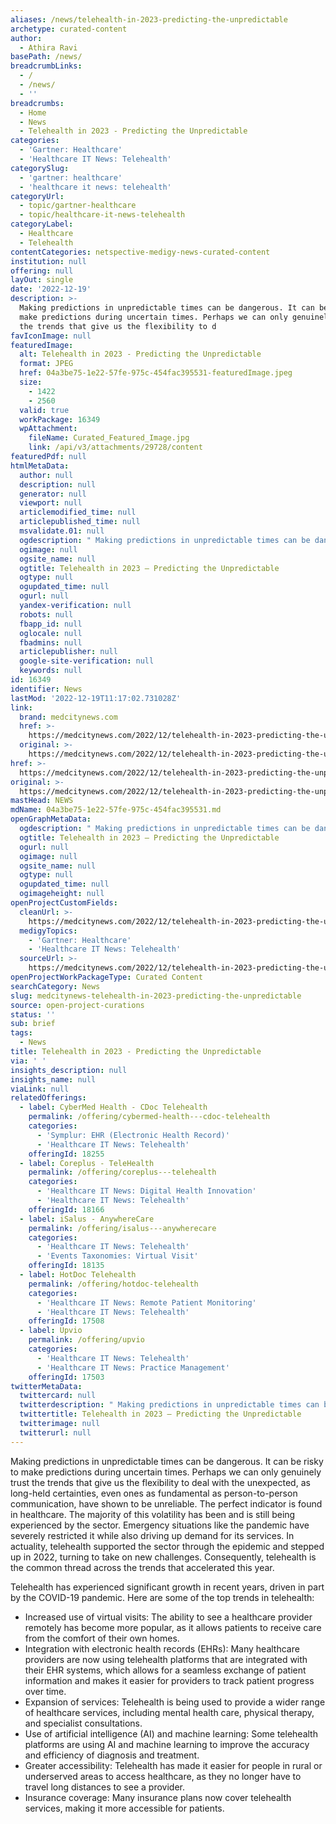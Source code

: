 ```yaml
---
aliases: /news/telehealth-in-2023-predicting-the-unpredictable
archetype: curated-content
author:
  - Athira Ravi
basePath: /news/
breadcrumbLinks:
  - /
  - /news/
  - ''
breadcrumbs:
  - Home
  - News
  - Telehealth in 2023 - Predicting the Unpredictable
categories:
  - 'Gartner: Healthcare'
  - 'Healthcare IT News: Telehealth'
categorySlug:
  - 'gartner: healthcare'
  - 'healthcare it news: telehealth'
categoryUrl:
  - topic/gartner-healthcare
  - topic/healthcare-it-news-telehealth
categoryLabel:
  - Healthcare
  - Telehealth
contentCategories: netspective-medigy-news-curated-content
institution: null
offering: null
layOut: single
date: '2022-12-19'
description: >-
  Making predictions in unpredictable times can be dangerous. It can be risky to
  make predictions during uncertain times. Perhaps we can only genuinely trust
  the trends that give us the flexibility to d
favIconImage: null
featuredImage:
  alt: Telehealth in 2023 - Predicting the Unpredictable
  format: JPEG
  href: 04a3be75-1e22-57fe-975c-454fac395531-featuredImage.jpeg
  size:
    - 1422
    - 2560
  valid: true
  workPackage: 16349
  wpAttachment:
    fileName: Curated_Featured_Image.jpg
    link: /api/v3/attachments/29728/content
featuredPdf: null
htmlMetaData:
  author: null
  description: null
  generator: null
  viewport: null
  articlemodified_time: null
  articlepublished_time: null
  msvalidate.01: null
  ogdescription: " Making predictions in unpredictable times can be dangerous. As long-held certainties – even ones as basic as person-to-person contact – have proven unreliable, perhaps we can only really trust the trends that bring us the flexibility to deal with the unexpected. Healthcare is the perfect bellwether. The sector has borne – and continues to bear – the brunt of this volatility. It has been severely limited by emergencies such as the pandemic, just as these events have driven surging demand for its services. The fact is, telehealth helped the industry get through the pandemic and it continued to step up in 2022, pivoting to address new realities. So, if we look at the trends that were accelerated this year, we can see that telehealth is the common thread, and the driving indicator, of what’s to come in 2023. Hospitals at home Even before 2020, the hospital model faced significant challenges. In 2023, spiraling costs alongside tanking recruitment and retention rates will leave some systems in crisis. If we look at staffing alone, research suggests that the US will need an\_additional 275,000 nurses\_this decade, while\_nearly a quarter\_of existing staff report they are thinking of leaving the industry due to issues such as burnout. It’s a situation putting a lot of stress on the system with, for example, Massachusetts reporting\_19,000 unfilled hospital jobs\_in 2022. It’s simply unsustainable. We have an alternative: as telehealth technologies become ever-more sophisticated, we can move the treatment of more patients currently occupying expensive and resource intensive hospital beds to their own homes. We have a precedent: with telehealth stepping up to fill the care vacuum caused by the pandemic – its use skyrocketed between January and April 2020 by\_78 times. The next five to 10 years will see more and more healthcare services move from the hospital to the home.\_ While relieving pressures on hospitals, it will also see telehealth emerge as a distinct and increasingly valuable part of the healthcare mix. Tech giant takeovers Well-executed telehealth combines real-time data, deep consumer insight and the innovative application of technology. Remind you of anything? Telehealth sits squarely in the tech giants’ sweet spot – and it’s a realization that hasn’t gone unnoticed. Google was one of the first to get off the mark – initially as a health data repository, but soon expanding into data-powered and enhanced healthcare services. The company is now making direct\_investments in telehealth\_providers, while Google’s parent, Alphabet, is making billion dollar bets on\_data driven healthcare\_that focuses on the needs of individuals rather than generalized services. Much was made of Amazon’s apparent withdrawal from telehealth as it announced the\_closure of Amazon Care\_this year. Subsequent announcements, however, suggest that this was a reappraisal, not a retreat. The company has now\_acquired One Medical\_– a telehealth-powered primary care provider – for close to $4 billion. Further, its newly launched\_Amazon Clinic\_will act, among other things, as a market place for third-party telehealth providers. The potential of big tech in telehealth is mouth-watering. Meta’s pioneering exploration of the\_metaverse, and\_Microsoft Mesh’s\_development of ‘mixed reality’ technologies, suggest exciting possibilities around remote virtual healthcare environments and treatments. With seemingly limitless opportunities to apply new technologies in the telehealth setting, expect to see more tech giant acquisitions through 2023 and beyond. Behavioral and holistic health Opportunities to shift more, and more complex, aspects of care into the patient’s home, alongside the attention of the tech giants, point to the most intriguing trend of all.\_ The use of behavioral insights to build a holistic care environment – one that truly integrates physical, social, and mental health to create wellbeing. If there’s one thing that big tech nails, it’s\_behavioral insight. Take a stroll across the internet and we are greeted with content that magically aligns with our needs and interests. Now, imagine a health system that applies this level of insight to patients and their care. A health system that goes beyond monitoring a patient’s vitals, providing remote diagnostics and assisting with medication management. A health system that embeds real community by recognizing and connecting like-minded patients. A system that turns ‘remote’ and potentially isolating healthcare into a very real and health-enhancing sense of belonging. This isn’t some soft or intangible benefit. We know that there are clear links between\_anxiety,\_loneliness and depression.\_We know that depression can lead to\_higher morbidity rates in chronic disease\_such as cancer. We know that major depressive disorders cost the US an\_estimated $326 billion\_in pre-pandemic 2018, affecting around 17.5 million adults. And we know that these two figures surged during the pandemic as 11% of US adults reported symptoms of anxiety and depression in 2019, compared to over\_40% in 2021. Fully integrated telehealth offers us the opportunity to not only better treat depression, but intervene long before its incidence – with far reaching implications in terms of care costs, and human health and wellbeing. One thing we can be sure of: unpredictability will outlive 2022. It means that 2023 will continue to see ever-more innovative technologies applied to telehealth. The opportunity is to ensure that these technologies are themselves applied in innovative ways – ways that put the patient and their wellbeing at the center of care. Photo: elenabs, Getty Images  "
  ogimage: null
  ogsite_name: null
  ogtitle: Telehealth in 2023 – Predicting the Unpredictable
  ogtype: null
  ogupdated_time: null
  ogurl: null
  yandex-verification: null
  robots: null
  fbapp_id: null
  oglocale: null
  fbadmins: null
  articlepublisher: null
  google-site-verification: null
  keywords: null
id: 16349
identifier: News
lastMod: '2022-12-19T11:17:02.731028Z'
link:
  brand: medcitynews.com
  href: >-
    https://medcitynews.com/2022/12/telehealth-in-2023-predicting-the-unpredictable/
  original: >-
    https://medcitynews.com/2022/12/telehealth-in-2023-predicting-the-unpredictable/
href: >-
  https://medcitynews.com/2022/12/telehealth-in-2023-predicting-the-unpredictable/
original: >-
  https://medcitynews.com/2022/12/telehealth-in-2023-predicting-the-unpredictable/
mastHead: NEWS
mdName: 04a3be75-1e22-57fe-975c-454fac395531.md
openGraphMetaData:
  ogdescription: " Making predictions in unpredictable times can be dangerous. As long-held certainties – even ones as basic as person-to-person contact – have proven unreliable, perhaps we can only really trust the trends that bring us the flexibility to deal with the unexpected. Healthcare is the perfect bellwether. The sector has borne – and continues to bear – the brunt of this volatility. It has been severely limited by emergencies such as the pandemic, just as these events have driven surging demand for its services. The fact is, telehealth helped the industry get through the pandemic and it continued to step up in 2022, pivoting to address new realities. So, if we look at the trends that were accelerated this year, we can see that telehealth is the common thread, and the driving indicator, of what’s to come in 2023. Hospitals at home Even before 2020, the hospital model faced significant challenges. In 2023, spiraling costs alongside tanking recruitment and retention rates will leave some systems in crisis. If we look at staffing alone, research suggests that the US will need an\_additional 275,000 nurses\_this decade, while\_nearly a quarter\_of existing staff report they are thinking of leaving the industry due to issues such as burnout. It’s a situation putting a lot of stress on the system with, for example, Massachusetts reporting\_19,000 unfilled hospital jobs\_in 2022. It’s simply unsustainable. We have an alternative: as telehealth technologies become ever-more sophisticated, we can move the treatment of more patients currently occupying expensive and resource intensive hospital beds to their own homes. We have a precedent: with telehealth stepping up to fill the care vacuum caused by the pandemic – its use skyrocketed between January and April 2020 by\_78 times. The next five to 10 years will see more and more healthcare services move from the hospital to the home.\_ While relieving pressures on hospitals, it will also see telehealth emerge as a distinct and increasingly valuable part of the healthcare mix. Tech giant takeovers Well-executed telehealth combines real-time data, deep consumer insight and the innovative application of technology. Remind you of anything? Telehealth sits squarely in the tech giants’ sweet spot – and it’s a realization that hasn’t gone unnoticed. Google was one of the first to get off the mark – initially as a health data repository, but soon expanding into data-powered and enhanced healthcare services. The company is now making direct\_investments in telehealth\_providers, while Google’s parent, Alphabet, is making billion dollar bets on\_data driven healthcare\_that focuses on the needs of individuals rather than generalized services. Much was made of Amazon’s apparent withdrawal from telehealth as it announced the\_closure of Amazon Care\_this year. Subsequent announcements, however, suggest that this was a reappraisal, not a retreat. The company has now\_acquired One Medical\_– a telehealth-powered primary care provider – for close to $4 billion. Further, its newly launched\_Amazon Clinic\_will act, among other things, as a market place for third-party telehealth providers. The potential of big tech in telehealth is mouth-watering. Meta’s pioneering exploration of the\_metaverse, and\_Microsoft Mesh’s\_development of ‘mixed reality’ technologies, suggest exciting possibilities around remote virtual healthcare environments and treatments. With seemingly limitless opportunities to apply new technologies in the telehealth setting, expect to see more tech giant acquisitions through 2023 and beyond. Behavioral and holistic health Opportunities to shift more, and more complex, aspects of care into the patient’s home, alongside the attention of the tech giants, point to the most intriguing trend of all.\_ The use of behavioral insights to build a holistic care environment – one that truly integrates physical, social, and mental health to create wellbeing. If there’s one thing that big tech nails, it’s\_behavioral insight. Take a stroll across the internet and we are greeted with content that magically aligns with our needs and interests. Now, imagine a health system that applies this level of insight to patients and their care. A health system that goes beyond monitoring a patient’s vitals, providing remote diagnostics and assisting with medication management. A health system that embeds real community by recognizing and connecting like-minded patients. A system that turns ‘remote’ and potentially isolating healthcare into a very real and health-enhancing sense of belonging. This isn’t some soft or intangible benefit. We know that there are clear links between\_anxiety,\_loneliness and depression.\_We know that depression can lead to\_higher morbidity rates in chronic disease\_such as cancer. We know that major depressive disorders cost the US an\_estimated $326 billion\_in pre-pandemic 2018, affecting around 17.5 million adults. And we know that these two figures surged during the pandemic as 11% of US adults reported symptoms of anxiety and depression in 2019, compared to over\_40% in 2021. Fully integrated telehealth offers us the opportunity to not only better treat depression, but intervene long before its incidence – with far reaching implications in terms of care costs, and human health and wellbeing. One thing we can be sure of: unpredictability will outlive 2022. It means that 2023 will continue to see ever-more innovative technologies applied to telehealth. The opportunity is to ensure that these technologies are themselves applied in innovative ways – ways that put the patient and their wellbeing at the center of care. Photo: elenabs, Getty Images  "
  ogtitle: Telehealth in 2023 – Predicting the Unpredictable
  ogurl: null
  ogimage: null
  ogsite_name: null
  ogtype: null
  ogupdated_time: null
  ogimageheight: null
openProjectCustomFields:
  cleanUrl: >-
    https://medcitynews.com/2022/12/telehealth-in-2023-predicting-the-unpredictable/
  medigyTopics:
    - 'Gartner: Healthcare'
    - 'Healthcare IT News: Telehealth'
  sourceUrl: >-
    https://medcitynews.com/2022/12/telehealth-in-2023-predicting-the-unpredictable/
openProjectWorkPackageType: Curated Content
searchCategory: News
slug: medcitynews-telehealth-in-2023-predicting-the-unpredictable
source: open-project-curations
status: ''
sub: brief
tags:
  - News
title: Telehealth in 2023 - Predicting the Unpredictable
via: ' '
insights_description: null
insights_name: null
viaLink: null
relatedOfferings:
  - label: CyberMed Health - CDoc Telehealth
    permalink: /offering/cybermed-health---cdoc-telehealth
    categories:
      - 'Symplur: EHR (Electronic Health Record)'
      - 'Healthcare IT News: Telehealth'
    offeringId: 18255
  - label: Coreplus - TeleHealth
    permalink: /offering/coreplus---telehealth
    categories:
      - 'Healthcare IT News: Digital Health Innovation'
      - 'Healthcare IT News: Telehealth'
    offeringId: 18166
  - label: iSalus - AnywhereCare
    permalink: /offering/isalus---anywherecare
    categories:
      - 'Healthcare IT News: Telehealth'
      - 'Events Taxonomies: Virtual Visit'
    offeringId: 18135
  - label: HotDoc Telehealth
    permalink: /offering/hotdoc-telehealth
    categories:
      - 'Healthcare IT News: Remote Patient Monitoring'
      - 'Healthcare IT News: Telehealth'
    offeringId: 17508
  - label: Upvio
    permalink: /offering/upvio
    categories:
      - 'Healthcare IT News: Telehealth'
      - 'Healthcare IT News: Practice Management'
    offeringId: 17503
twitterMetaData:
  twittercard: null
  twitterdescription: " Making predictions in unpredictable times can be dangerous. As long-held certainties – even ones as basic as person-to-person contact – have proven unreliable, perhaps we can only really trust the trends that bring us the flexibility to deal with the unexpected. Healthcare is the perfect bellwether. The sector has borne – and continues to bear – the brunt of this volatility. It has been severely limited by emergencies such as the pandemic, just as these events have driven surging demand for its services. The fact is, telehealth helped the industry get through the pandemic and it continued to step up in 2022, pivoting to address new realities. So, if we look at the trends that were accelerated this year, we can see that telehealth is the common thread, and the driving indicator, of what’s to come in 2023. Hospitals at home Even before 2020, the hospital model faced significant challenges. In 2023, spiraling costs alongside tanking recruitment and retention rates will leave some systems in crisis. If we look at staffing alone, research suggests that the US will need an\_additional 275,000 nurses\_this decade, while\_nearly a quarter\_of existing staff report they are thinking of leaving the industry due to issues such as burnout. It’s a situation putting a lot of stress on the system with, for example, Massachusetts reporting\_19,000 unfilled hospital jobs\_in 2022. It’s simply unsustainable. We have an alternative: as telehealth technologies become ever-more sophisticated, we can move the treatment of more patients currently occupying expensive and resource intensive hospital beds to their own homes. We have a precedent: with telehealth stepping up to fill the care vacuum caused by the pandemic – its use skyrocketed between January and April 2020 by\_78 times. The next five to 10 years will see more and more healthcare services move from the hospital to the home.\_ While relieving pressures on hospitals, it will also see telehealth emerge as a distinct and increasingly valuable part of the healthcare mix. Tech giant takeovers Well-executed telehealth combines real-time data, deep consumer insight and the innovative application of technology. Remind you of anything? Telehealth sits squarely in the tech giants’ sweet spot – and it’s a realization that hasn’t gone unnoticed. Google was one of the first to get off the mark – initially as a health data repository, but soon expanding into data-powered and enhanced healthcare services. The company is now making direct\_investments in telehealth\_providers, while Google’s parent, Alphabet, is making billion dollar bets on\_data driven healthcare\_that focuses on the needs of individuals rather than generalized services. Much was made of Amazon’s apparent withdrawal from telehealth as it announced the\_closure of Amazon Care\_this year. Subsequent announcements, however, suggest that this was a reappraisal, not a retreat. The company has now\_acquired One Medical\_– a telehealth-powered primary care provider – for close to $4 billion. Further, its newly launched\_Amazon Clinic\_will act, among other things, as a market place for third-party telehealth providers. The potential of big tech in telehealth is mouth-watering. Meta’s pioneering exploration of the\_metaverse, and\_Microsoft Mesh’s\_development of ‘mixed reality’ technologies, suggest exciting possibilities around remote virtual healthcare environments and treatments. With seemingly limitless opportunities to apply new technologies in the telehealth setting, expect to see more tech giant acquisitions through 2023 and beyond. Behavioral and holistic health Opportunities to shift more, and more complex, aspects of care into the patient’s home, alongside the attention of the tech giants, point to the most intriguing trend of all.\_ The use of behavioral insights to build a holistic care environment – one that truly integrates physical, social, and mental health to create wellbeing. If there’s one thing that big tech nails, it’s\_behavioral insight. Take a stroll across the internet and we are greeted with content that magically aligns with our needs and interests. Now, imagine a health system that applies this level of insight to patients and their care. A health system that goes beyond monitoring a patient’s vitals, providing remote diagnostics and assisting with medication management. A health system that embeds real community by recognizing and connecting like-minded patients. A system that turns ‘remote’ and potentially isolating healthcare into a very real and health-enhancing sense of belonging. This isn’t some soft or intangible benefit. We know that there are clear links between\_anxiety,\_loneliness and depression.\_We know that depression can lead to\_higher morbidity rates in chronic disease\_such as cancer. We know that major depressive disorders cost the US an\_estimated $326 billion\_in pre-pandemic 2018, affecting around 17.5 million adults. And we know that these two figures surged during the pandemic as 11% of US adults reported symptoms of anxiety and depression in 2019, compared to over\_40% in 2021. Fully integrated telehealth offers us the opportunity to not only better treat depression, but intervene long before its incidence – with far reaching implications in terms of care costs, and human health and wellbeing. One thing we can be sure of: unpredictability will outlive 2022. It means that 2023 will continue to see ever-more innovative technologies applied to telehealth. The opportunity is to ensure that these technologies are themselves applied in innovative ways – ways that put the patient and their wellbeing at the center of care. Photo: elenabs, Getty Images  "
  twittertitle: Telehealth in 2023 – Predicting the Unpredictable
  twitterimage: null
  twitterurl: null
---
```

<p>Making predictions in unpredictable times can be dangerous. It can be risky to make predictions during uncertain times. Perhaps we can only genuinely trust the trends that give us the flexibility to deal with the unexpected, as long-held certainties, even ones as fundamental as person-to-person communication, have shown to be unreliable. The perfect indicator is found in healthcare. The majority of this volatility has been and is still being experienced by the sector. Emergency situations like the pandemic have severely restricted it while also driving up demand for its services. In actuality, telehealth supported the sector through the epidemic and stepped up in 2022, turning to take on new challenges. Consequently, telehealth is the common thread across the trends that accelerated this year.</p><p>Telehealth has experienced significant growth in recent years, driven in part by the COVID-19 pandemic. Here are some of the top trends in telehealth:</p><ul><li>Increased use of virtual visits: The ability to see a healthcare provider remotely has become more popular, as it allows patients to receive care from the comfort of their own homes.</li><li>Integration with electronic health records (EHRs): Many healthcare providers are now using telehealth platforms that are integrated with their EHR systems, which allows for a seamless exchange of patient information and makes it easier for providers to track patient progress over time.</li><li>Expansion of services: Telehealth is being used to provide a wider range of healthcare services, including mental health care, physical therapy, and specialist consultations.</li><li>Use of artificial intelligence (AI) and machine learning: Some telehealth platforms are using AI and machine learning to improve the accuracy and efficiency of diagnosis and treatment.</li><li>Greater accessibility: Telehealth has made it easier for people in rural or underserved areas to access healthcare, as they no longer have to travel long distances to see a provider.</li><li>Insurance coverage: Many insurance plans now cover telehealth services, making it more accessible for patients.</li></ul>